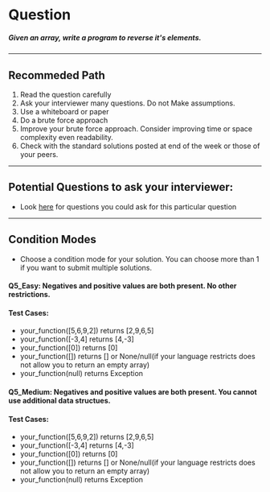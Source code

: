 # Question
##### Given an array, write a program to reverse it's elements.

____
## Recommeded Path
1. Read the question carefully
2. Ask your interviewer many questions. Do not Make assumptions.
3. Use a whiteboard or paper
4. Do a brute force approach
5. Improve your brute force approach. Consider improving time or space complexity even readability.
6. Check with the standard solutions posted at end of the week or those of your peers.

____
## Potential Questions to ask your interviewer:
  * Look [here](https://github.com/algorithms-21-devs/Interview_problems/blob/master/weekly_interview_questions/IQ_5/Q5_Extracting_Information.md) for questions you could ask for this particular question

_____
## Condition Modes
* Choose a condition mode for your solution. You can choose more than 1 if you want to submit multiple solutions.

#### Q5_Easy: Negatives and positive values are both present. No other restrictions.
#### Test Cases:

* your_function([5,6,9,2]) returns [2,9,6,5]
* your_function([-3,4] returns [4,-3]
* your_function([0]) returns [0]
* your_function([]) returns [] or None/null(if your language restricts does not allow you to return an empty array)
* your_function(null) returns Exception



#### Q5_Medium: Negatives and positive values are both present. You cannot use additional data structues.
#### Test Cases:
* your_function([5,6,9,2]) returns [2,9,6,5]
* your_function([-3,4] returns [4,-3]
* your_function([0]) returns [0]
* your_function([]) returns [] or None/null(if your language restricts does not allow you to return an empty array)
* your_function(null) returns Exception
